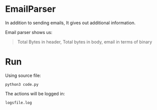 # EmailParser
In addition to sending emails, It gives out additional information.

Email parser shows us: 
> Total Bytes in header, Total bytes in body, email in terms of binary

# Run
Using source file:
~~~
python3 code.py
~~~

The actions will be logged in:
~~~
logsfile.log
~~~
